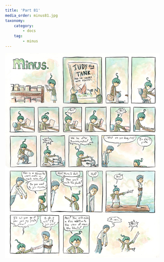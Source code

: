 ```yaml
---
title: 'Part 81'
media_order: minus81.jpg
taxonomy:
    category:
        - docs
    tag:
        - minus
---
```


![](minus81.jpg)